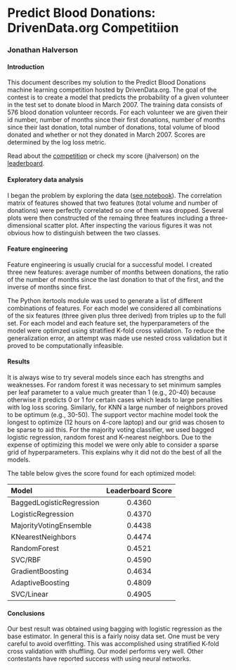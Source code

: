 # Predict Blood Donations: DrivenData.org Competitiion
### Jonathan Halverson

#### Introduction

This document describes my solution to the Predict Blood Donations machine learning competition
hosted by DrivenData.org. The goal of the contest is
to create a model that predicts the probability of a given volunteer in the test set to donate blood
in March 2007. The training data consists of 576 blood donation volunteer records. For each
volunteer we are given their id number, number of months since
their first donations, number of months since their last donation, total number of donations, total
volume of blood donated and whether or not they donated in March 2007. Scores are determined by the log loss metric.

Read about the [competition](https://www.drivendata.org/competitions/2/page/5/) or check my score (jhalverson) on the [leaderboard](https://www.drivendata.org/competitions/2/leaderboard/).

#### Exploratory data analysis

I began the problem by exploring the data ([see notebook](https://github.com/jhalverson/data_science/blob/master/project_blood_donations/exploratory_data_analysis.ipynb)). The correlation matrix of features showed that two features (total volume and number of donations) were perfectly correlated so one of them was dropped. Several plots were then constructed of the remaing three features including a three-dimensional scatter plot. After inspecting the various figures it was not obvious how to distinguish between the two classes.

#### Feature engineering

Feature engineering is usually crucial for a successful model. I created three new features: average number of months between donations, the ratio of the number of months since the last donation to that of the first, and the inverse of months since first.

The Python itertools module was used to generate a list of different combinations of features. For each model we considered all combinations of the six features (three given plus three derived) from triples up to the full set. For each model and each feature set, the hyperparameters of the model were optimzed using stratified K-fold cross validation. To reduce the generalization error, an attempt was made use nested cross validation but it proved to be computationally infeasible.

#### Results

It is always wise to try several models since each has strengths and weaknesses. For random forest it was necessary to set minimum samples per leaf parameter to a value much greater than 1 (e.g., 20-40) because otherwise it predicts 0 or 1 for certain cases which leads to large penalties with log loss scoring. Similarly, for KNN a large number of neighbors proved to be optimum (e.g., 30-50). The support
vector machine model took the longest to optimize (12 hours on 4-core laptop) and our grid was chosen to be sparse to aid this. For the majority voting classifier, we used bagged logistic regression, random forest and K-nearest neighbors. Due to the expense of optimizing this model we were only able to consider a sparse grid of hyperparameters. This explains why it did not do the best of all the models.

The table below gives the score found for each optimized model:

|Model                      | Leaderboard Score|
|:--------------------------|:-----------------:|
|BaggedLogisticRegression       |            0.4360|
|LogisticRegression       |            0.4370|
|MajorityVotingEnsemble | 0.4438|
|KNearestNeighbors |            0.4474|
|RandomForest|            0.4521|
|SVC/RBF|            0.4590|
|GradientBoosting|            0.4634|
|AdaptiveBoosting             |            0.4809|
|SVC/Linear|            0.4905|

#### Conclusions

Our best result was obtained using bagging with logistic regression as the base estimator. In general this is a fairly noisy data set. One must be very careful to avoid overfitting. This was accomplished using stratified K-fold cross validation with shuffling. Our model performs very well. Other contestants have reported success with using neural networks.
